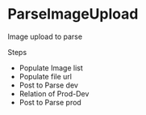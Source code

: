 # ParseImageUpload
Image upload to parse

Steps
 - Populate Image list
 - Populate file url
 - Post to Parse dev
 - Relation of Prod-Dev
 - Post to Parse prod
